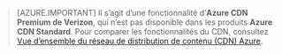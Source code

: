 > [AZURE.IMPORTANT] Il s’agit d’une fonctionnalité d’**Azure CDN Premium de Verizon**, qui n’est pas disponible dans les produits **Azure CDN Standard**. Pour comparer les fonctionnalités du CDN, consultez [Vue d’ensemble du réseau de distribution de contenu (CDN) Azure](cdn-overview.md#azure-cdn-features).